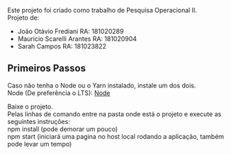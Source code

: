 Este projeto foi criado como trabalho de Pesquisa Operacional II.<br>
Projeto de: 
* João Otávio Frediani RA: 181020289
* Mauricio Scarelli Arantes RA: 181020904
* Sarah Campos RA: 181023822

## Primeiros Passos
Caso não tenha o Node ou o Yarn instalado, instale um dos dois.<br>
Node (De preferência o LTS): [Node](https://nodejs.org/en/)

Baixe o projeto.<br>
Pelas linhas de comando entre na pasta onde está o projeto e execute as seguintes instruções:<br>
npm install (pode demorar um pouco)<br>
npm start (iniciará uma pagina no host local rodando a aplicação, também pode levar um tempo)
